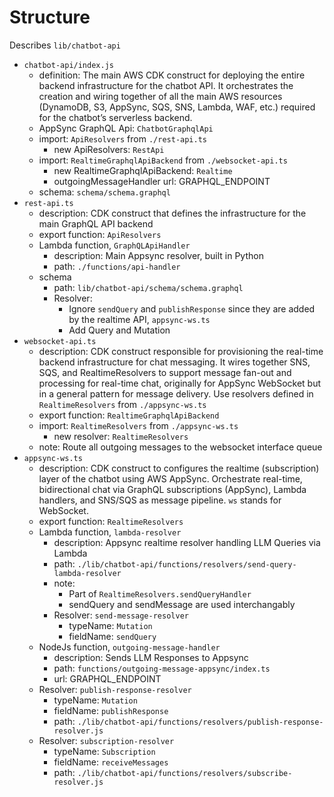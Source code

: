# Structure
Describes `lib/chatbot-api`
- `chatbot-api/index.js`
    - definition: The main AWS CDK construct for deploying the entire backend infrastructure for the chatbot API.
    It orchestrates the creation and wiring together of all the main AWS resources (DynamoDB, S3, AppSync, SQS, SNS, Lambda, WAF, etc.) required for the chatbot’s serverless backend.
    - AppSync GraphQL Api: `ChatbotGraphqlApi`
    - import: `ApiResolvers` from `./rest-api.ts`
        - new ApiResolvers: `RestApi`
    - import: `RealtimeGraphqlApiBackend` from `./websocket-api.ts`
        - new RealtimeGraphqlApiBackend: `Realtime`
        - outgoingMessageHandler url: GRAPHQL_ENDPOINT
    - schema: `schema/schema.graphql`
- `rest-api.ts`
    - description: CDK construct that defines the infrastructure for the main GraphQL API backend
    - export function: `ApiResolvers`
    - Lambda function, `GraphQLApiHandler`
        - description: Main Appsync resolver, built in Python
        - path: `./functions/api-handler`
    - schema 
        - path: `lib/chatbot-api/schema/schema.graphql` 
        - Resolver:
            - Ignore `sendQuery` and `publishResponse` since they are added by the realtime API, `appsync-ws.ts`
            - Add Query and Mutation
- `websocket-api.ts`
    - description:  CDK construct responsible for provisioning the real-time backend infrastructure for chat messaging.
    It wires together SNS, SQS, and RealtimeResolvers to support message fan-out and processing for real-time chat, originally for AppSync WebSocket but in a general pattern for message delivery. Use resolvers defined in `RealtimeResolvers` from `./appsync-ws.ts`
    - export function: `RealtimeGraphqlApiBackend`
    - import: `RealtimeResolvers` from `./appsync-ws.ts`
        - new resolver: `RealtimeResolvers`
    - note: Route all outgoing messages to the websocket interface queue
- `appsync-ws.ts`
    - description: CDK construct to configures the realtime (subscription) layer of the chatbot using AWS AppSync. Orchestrate real-time, bidirectional chat via GraphQL subscriptions (AppSync), Lambda handlers, and SNS/SQS as message pipeline. `ws` stands for WebSocket.
    - export function: `RealtimeResolvers`
    - Lambda function, `lambda-resolver`
        - description: Appsync realtime resolver handling LLM Queries via Lambda
        - path: `./lib/chatbot-api/functions/resolvers/send-query-lambda-resolver`
        - note:
            - Part of `RealtimeResolvers.sendQueryHandler`
            - sendQuery and sendMessage are used interchangably
        - Resolver: `send-message-resolver`
            - typeName: `Mutation`
            - fieldName: `sendQuery`
    - NodeJs function, `outgoing-message-handler`
        - description: Sends LLM Responses to Appsync
        - path: `functions/outgoing-message-appsync/index.ts`
        - url: GRAPHQL_ENDPOINT
    - Resolver: `publish-response-resolver`
        - typeName: `Mutation`
        - fieldName: `publishResponse`
        - path: `./lib/chatbot-api/functions/resolvers/publish-response-resolver.js`
    - Resolver: `subscription-resolver`
        - typeName: `Subscription`
        - fieldName: `receiveMessages`
        - path: `./lib/chatbot-api/functions/resolvers/subscribe-resolver.js`

